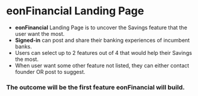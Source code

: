 # eonFinancial Landing Page

- **eonFinancial** Landing Page is to uncover the Savings feature that the user want the most.
- **Signed-in** can post and share their banking experiences of incumbent banks.
- Users can select up to 2 features out of 4 that would help their Savings the most.
- When user want some other feature not listed, they can either contact founder OR post to suggest.

### The outcome will be the first feature eonFinancial will build.
